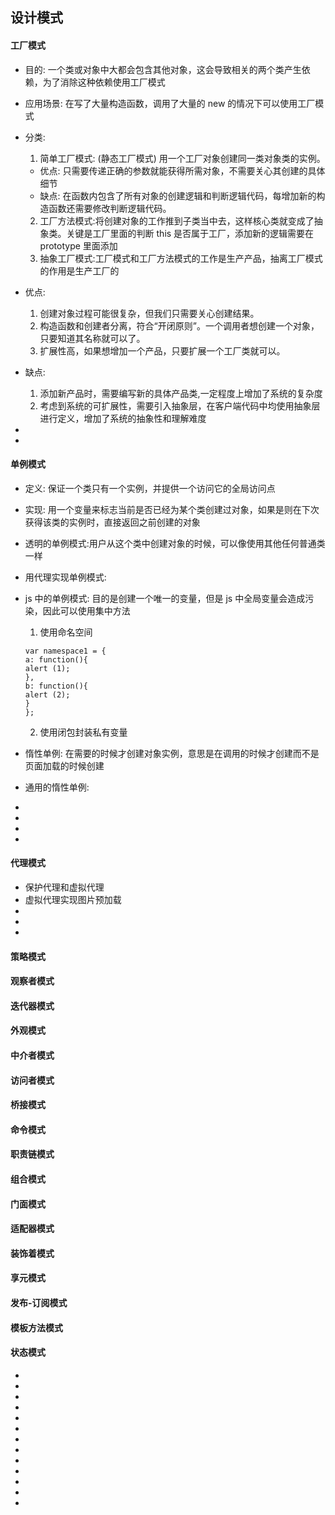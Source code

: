 <!--
 * @Author: your name
 * @Date: 2021-09-07 19:27:14
 * @LastEditTime: 2021-09-08 10:06:19
 * @LastEditors: Please set LastEditors
 * @Description: In User Settings Edit
 * @FilePath: \notes\study notes\设计模式\设计模式.md
-->

## 设计模式

<!-- ---------------------------- -->

#### 工厂模式

- 目的: 一个类或对象中大都会包含其他对象，这会导致相关的两个类产生依赖，为了消除这种依赖使用工厂模式
- 应用场景: 在写了大量构造函数，调用了大量的 new 的情况下可以使用工厂模式
- 分类:
  1. 简单工厂模式: (静态工厂模式) 用一个工厂对象创建同一类对象类的实例。
  - 优点: 只需要传递正确的参数就能获得所需对象，不需要关心其创建的具体细节
  - 缺点: 在函数内包含了所有对象的创建逻辑和判断逻辑代码，每增加新的构造函数还需要修改判断逻辑代码。
  2. 工厂方法模式:将创建对象的工作推到子类当中去，这样核心类就变成了抽象类。关键是工厂里面的判断 this 是否属于工厂，添加新的逻辑需要在 prototype 里面添加
  3. 抽象工厂模式:工厂模式和工厂方法模式的工作是生产产品，抽离工厂模式的作用是生产工厂的
- 优点:
  1. 创建对象过程可能很复杂，但我们只需要关心创建结果。
  2. 构造函数和创建者分离，符合“开闭原则”。一个调用者想创建一个对象，只要知道其名称就可以了。
  3. 扩展性高，如果想增加一个产品，只要扩展一个工厂类就可以。
- 缺点:

  1. 添加新产品时，需要编写新的具体产品类,一定程度上增加了系统的复杂度
  2. 考虑到系统的可扩展性，需要引入抽象层，在客户端代码中均使用抽象层进行定义，增加了系统的抽象性和理解难度

-
-

#### 单例模式

- 定义: 保证一个类只有一个实例，并提供一个访问它的全局访问点
- 实现: 用一个变量来标志当前是否已经为某个类创建过对象，如果是则在下次获得该类的实例时，直接返回之前创建的对象
- 透明的单例模式:用户从这个类中创建对象的时候，可以像使用其他任何普通类一样
- 用代理实现单例模式:
- js 中的单例模式: 目的是创建一个唯一的变量，但是 js 中全局变量会造成污染，因此可以使用集中方法

  1. 使用命名空间

  ```
  var namespace1 = {
  a: function(){
  alert (1);
  },
  b: function(){
  alert (2);
  }
  };

  ```

  2. 使用闭包封装私有变量

- 惰性单例: 在需要的时候才创建对象实例，意思是在调用的时候才创建而不是页面加载的时候创建
- 通用的惰性单例:
-
-
-
-

#### 代理模式

- 保护代理和虚拟代理
- 虚拟代理实现图片预加载
-
-
-

#### 策略模式

#### 观察者模式

#### 迭代器模式

#### 外观模式

#### 中介者模式

#### 访问者模式

<!-- ---------------------------- -->

#### 桥接模式

#### 命令模式

#### 职责链模式

<!-- ---------------------------- -->

#### 组合模式

#### 门面模式

#### 适配器模式

#### 装饰着模式

#### 享元模式

<!-- ---------------------------- -->

#### 发布-订阅模式

#### 模板方法模式

#### 状态模式

<!-- ---------------------------- -->

-
-
-
-
-
-
-
-
-
-
-
-
-
